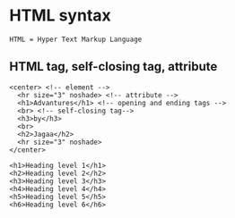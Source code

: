 # HTML syntax

```HTML = Hyper Text Markup Language```

## HTML tag, self-closing tag, attribute
```
<center> <!-- element -->
  <hr size="3" noshade> <!-- attribute -->
  <h1>Advantures</h1> <!-- opening and ending tags -->
  <br> <!-- self-closing tag-->
  <h3>by</h3>
  <br>
  <h2>Jagaa</h2>
  <hr size="3" noshade>
</center>
```

```
<h1>Heading level 1</h1>
<h2>Heading level 2</h2>
<h3>Heading level 3</h3>
<h4>Heading level 4</h4>
<h5>Heading level 5</h5>
<h6>Heading level 6</h6>
```
